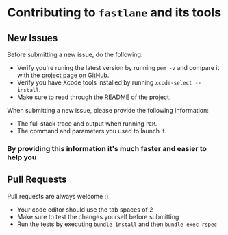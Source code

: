 # Contributing to `fastlane` and its tools

## New Issues

Before submitting a new issue, do the following:

- Verify you're runing the latest version by running `pem -v` and compare it with the [project page on GitHub](https://github.com/KrauseFx/PEM).
- Verify you have Xcode tools installed by running `xcode-select --install`.
- Make sure to read through the [README](https://github.com/KrauseFx/PEM) of the project.


When submitting a new issue, please provide the following information:

- The full stack trace and output when running `PEM`.
- The command and parameters you used to launch it.

### By providing this information it's much faster and easier to help you


## Pull Requests

Pull requests are always welcome :) 

- Your code editor should use the tab spaces of 2
- Make sure to test the changes yourself before submitting
- Run the tests by executing `bundle install` and then `bundle exec rspec`
